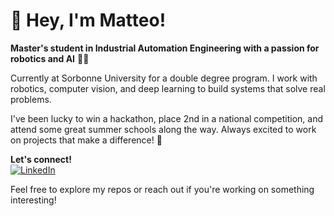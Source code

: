 # 👋 Hey, I'm Matteo!

**Master's student in Industrial Automation Engineering with a passion for robotics and AI** 🤖✨

Currently at Sorbonne University for a double degree program. I work with robotics, computer vision, and deep learning to build systems that solve real problems.

I've been lucky to win a hackathon, place 2nd in a national competition, and attend some great summer schools along the way. Always excited to work on projects that make a difference! 🚀

**Let's connect!**  
[![LinkedIn](https://img.shields.io/badge/LinkedIn-blue?logo=linkedin)](https://www.linkedin.com/in/matteocalabria01)

Feel free to explore my repos or reach out if you're working on something interesting!
